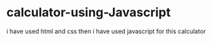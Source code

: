 # calculator-using-Javascript
i have used html and css 
then i have used javascript for this calculator
